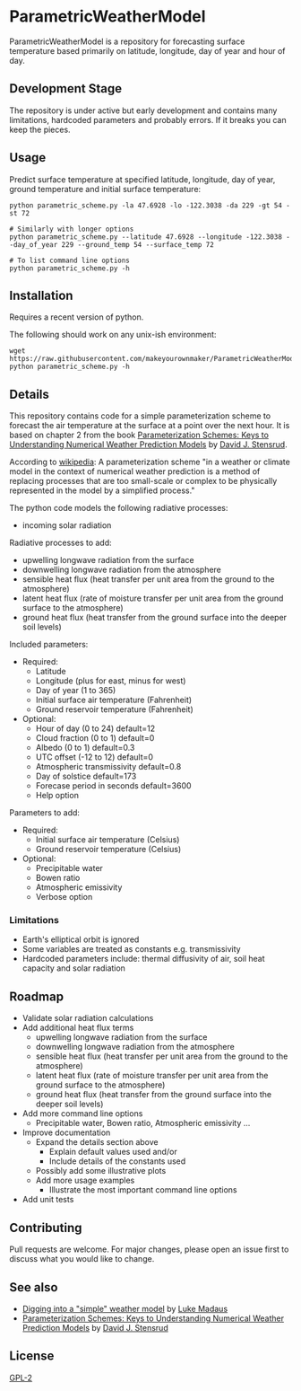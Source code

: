 
# ParametricWeatherModel

ParametricWeatherModel is a repository for forecasting surface temperature 
based primarily on latitude, longitude, day of year and hour of day.


## Development Stage

The repository is under active but early development and contains many 
limitations, hardcoded parameters and probably errors.  If it breaks you can 
keep the pieces.


## Usage

Predict surface temperature at specified latitude, longitude, day of year, 
ground temperature and initial surface temperature:
```
python parametric_scheme.py -la 47.6928 -lo -122.3038 -da 229 -gt 54 -st 72

# Similarly with longer options
python parametric_scheme.py --latitude 47.6928 --longitude -122.3038 --day_of_year 229 --ground_temp 54 --surface_temp 72

# To list command line options
python parametric_scheme.py -h
```


## Installation

Requires a recent version of python.

The following should work on any unix-ish environment:
```
wget https://raw.githubusercontent.com/makeyourownmaker/ParametricWeatherModel/master/parametric_scheme.py
python parametric_scheme.py -h
```


## Details

This repository contains code for a simple parameterization scheme to 
forecast the air temperature at the surface at a point over the next hour.
It is based on chapter 2 from the book 
[Parameterization Schemes: Keys to Understanding Numerical Weather Prediction Models](https://www.cambridge.org/core/books/parameterization-schemes/C7C8EC8901957314433BE7C8BC36F16D#fndtn-information) 
by [David J. Stensrud](http://www.met.psu.edu/people/djs78).

According to [wikipedia](https://en.wikipedia.org/wiki/Parametrization_(atmospheric_modeling)):
A parameterization scheme "in a weather or climate model in the context of 
numerical weather prediction is a method of replacing processes that are too 
small-scale or complex to be physically represented in the model by a 
simplified process."

The python code models the following radiative processes:
  * incoming solar radiation

Radiative processes to add:
  * upwelling longwave radiation from the surface
  * downwelling longwave radiation from the atmosphere
  * sensible heat flux (heat transfer per unit area from the ground to the atmosphere)
  * latent heat flux (rate of moisture transfer per unit area from the ground surface to the atmosphere)
  * ground heat flux (heat transfer from the ground surface into the deeper soil levels)

Included parameters:
  * Required:
    * Latitude
    * Longitude (plus for east, minus for west)
    * Day of year (1 to 365)
    * Initial surface air temperature (Fahrenheit)
    * Ground reservoir temperature (Fahrenheit)
  * Optional:
    * Hour of day (0 to 24) default=12
    * Cloud fraction (0 to 1) default=0
    * Albedo (0 to 1) default=0.3
    * UTC offset (-12 to 12) default=0
    * Atmospheric transmissivity default=0.8
    * Day of solstice default=173
    * Forecase period in seconds default=3600
    * Help option
    
Parameters to add:
  * Required:
    * Initial surface air temperature (Celsius)
    * Ground reservoir temperature (Celsius)
  * Optional:
    * Precipitable water
    * Bowen ratio
    * Atmospheric emissivity 
    * Verbose option


### Limitations

  * Earth's elliptical orbit is ignored
  * Some variables are treated as constants e.g. transmissivity
  * Hardcoded parameters include: thermal diffusivity of air, soil heat capacity and solar radiation


## Roadmap

* Validate solar radiation calculations
* Add additional heat flux terms
  * upwelling longwave radiation from the surface
  * downwelling longwave radiation from the atmosphere
  * sensible heat flux (heat transfer per unit area from the ground to the atmosphere)
  * latent heat flux (rate of moisture transfer per unit area from the ground surface to the atmosphere)
  * ground heat flux (heat transfer from the ground surface into the deeper soil levels)
* Add more command line options
  * Precipitable water, Bowen ratio, Atmospheric emissivity ...
* Improve documentation
  * Expand the details section above
    * Explain default values used and/or
    * Include details of the constants used
  * Possibly add some illustrative plots
  * Add more usage examples
    * Illustrate the most important command line options
* Add unit tests


## Contributing

Pull requests are welcome.  For major changes, please open an issue first to discuss what you would like to change.


## See also

* [Digging into a "simple" weather model](http://lukemweather.blogspot.com/2011/08/digging-into-simple-weather-model.html) 
  by [Luke Madaus](http://midlatitude.com/lukemadaus/)
* [Parameterization Schemes: Keys to Understanding Numerical Weather Prediction Models](https://www.cambridge.org/core/books/parameterization-schemes/C7C8EC8901957314433BE7C8BC36F16D#fndtn-information) 
  by [David J. Stensrud](http://www.met.psu.edu/people/djs78)


## License
[GPL-2](https://www.gnu.org/licenses/old-licenses/gpl-2.0.en.html)
